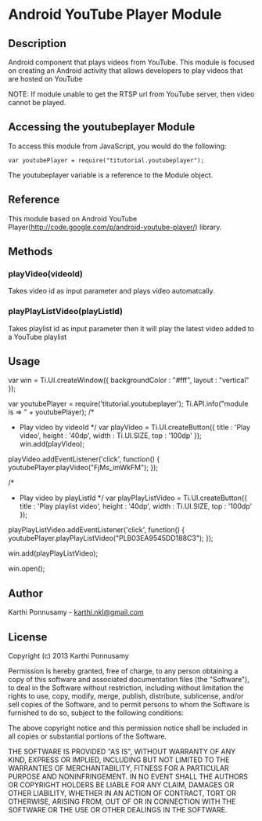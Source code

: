 # Android YouTube Player Module

## Description

Android component that plays videos from YouTube. This module is focused on creating an Android activity that allows developers to play videos that are hosted on YouTube

NOTE: If module unable to get the RTSP url from YouTube server, then video cannot be played.

## Accessing the youtubeplayer Module

To access this module from JavaScript, you would do the following:

	var youtubePlayer = require("titutorial.youtubeplayer");

The youtubeplayer variable is a reference to the Module object.

## Reference

This module based on Android YouTube Player(http://code.google.com/p/android-youtube-player/) library.

## Methods

### playVideo(videoId)

Takes video id as input parameter and plays video automatcally. 

### playPlayListVideo(playListId)

Takes playlist id as input parameter then it will play the latest video added to a YouTube playlist

## Usage

var win = Ti.UI.createWindow({
	backgroundColor : "#fff",
	layout : "vertical"
});

var youtubePlayer = require('titutorial.youtubeplayer');
Ti.API.info("module is => " + youtubePlayer);
/*
 * Play video by videoId
 */
var playVideo = Ti.UI.createButton({
	title : 'Play video',
	height : '40dp',
	width : Ti.UI.SIZE,
	top : '100dp'
});
win.add(playVideo);

playVideo.addEventListener('click', function() {
	youtubePlayer.playVideo("FjMs_imWkFM");
});

/*
 * Play video by playListId
 */
var playPlayListVideo = Ti.UI.createButton({
	title : 'Play playlist video',
	height : '40dp',
	width : Ti.UI.SIZE,
	top : '100dp'
});

playPlayListVideo.addEventListener('click', function() {
	youtubePlayer.playPlayListVideo("PLB03EA9545DD188C3");
});

win.add(playPlayListVideo);

win.open();

## Author

Karthi Ponnusamy - karthi.nkl@gmail.com

## License

Copyright (c) 2013 Karthi Ponnusamy

Permission is hereby granted, free of charge, to any person obtaining a copy of this software and associated documentation files (the "Software"), to deal in the Software without restriction, including without limitation the rights to use, copy, modify, merge, publish, distribute, sublicense, and/or sell copies of the Software, and to permit persons to whom the Software is furnished to do so, subject to the following conditions:

The above copyright notice and this permission notice shall be included in all copies or substantial portions of the Software.

THE SOFTWARE IS PROVIDED "AS IS", WITHOUT WARRANTY OF ANY KIND, EXPRESS OR IMPLIED, INCLUDING BUT NOT LIMITED TO THE WARRANTIES OF MERCHANTABILITY, FITNESS FOR A PARTICULAR PURPOSE AND NONINFRINGEMENT. IN NO EVENT SHALL THE AUTHORS OR COPYRIGHT HOLDERS BE LIABLE FOR ANY CLAIM, DAMAGES OR OTHER LIABILITY, WHETHER IN AN ACTION OF CONTRACT, TORT OR OTHERWISE, ARISING FROM, OUT OF OR IN CONNECTION WITH THE SOFTWARE OR THE USE OR OTHER DEALINGS IN THE SOFTWARE.
